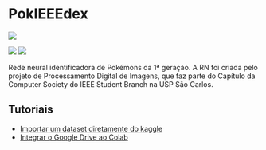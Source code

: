 # PokIEEEdex


![](https://img.shields.io/badge/python-%231C3B56.svg?&style=for-the-badge&logo=python&logoColor=%23FFD343)




![](https://img.shields.io/badge/tensorflow-%23425066.svg?&style=for-the-badge&logo=tensorflow&logoColor=%23FF6F00)
![](https://img.shields.io/badge/student%20branch%20USP%20São%20Carlos-%2300629b.svg?&style=for-the-badge&logo=ieee&logoColor=%23FFF)

Rede neural identificadora de Pokémons da 1ª geração. A RN foi criada pelo projeto de Processamento Digital de Imagens, que faz parte do Capítulo da Computer Society do IEEE Student Branch na USP São Carlos.

## Tutoriais
- [Importar um dataset diretamente do kaggle](tutoriais/dataset_kaggle.md)
- [Integrar o Google Drive ao Colab](tutoriais/Dataset_Drive.md)

